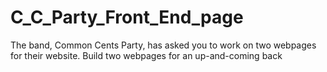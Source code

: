 # C_C_Party_Front_End_page
The band, Common Cents Party, has asked you to work on two webpages for their website.
Build two webpages for an up-and-coming back
